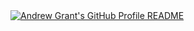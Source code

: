 <a href="https://github.com/swirik/swirik">
  <picture>
    <source media="(prefers-color-scheme: dark)" srcset="https://raw.githubusercontent.com/swirik/swirik/main/dark_mode.svg">
    <img alt="Andrew Grant's GitHub Profile README" src="https://raw.githubusercontent.com/swirik/swirik/main/light_mode.svg">
  </picture>
</a>

